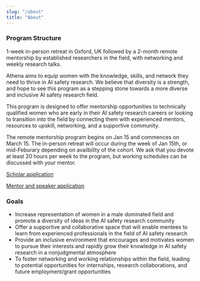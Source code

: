 ```yaml
---
slug: "/about"
title: "About"
---
```


### Program Structure
1-week in-person retreat in Oxford, UK followed by a 2-month remote mentorship by established researchers in the field, with networking and weekly research talks. 

Athena aims to equip women with the knowledge, skills, and network they need to thrive in AI safety research. We believe that diversity is a strength, and hope to see this program as a stepping stone towards a more diverse and inclusive AI safety research field.

This program is designed to offer mentorship opportunities to technically qualified women who are early in their AI safety research careers or looking to transition into the field by connecting them with experienced mentors, resources to upskill, networking, and a supportive community. 

The remote mentorship program begins on Jan 15 and commences on March 15. The in-person retreat will occur during the week of Jan 15th, or mid-Feburary depending on availbility of the cohort. We ask that you devote at least 20 hours per week to the program, but working schedules can be discussed with your mentor. 

[Scholar application](https://forms.gle/2gRnKyzr7Ctr9gFw6)

[Mentor and speaker application](https://forms.gle/PWBTmjbHGxriGifz5)

### Goals

- Increase representation of women in a male dominated field and promote a diversity of ideas in the AI safety research community 
- Offer a supportive and collaborative space that will enable mentees to learn from experienced professionals in the field of AI safety research
- Provide an inclusive environment that encourages and motivates women to pursue their interests and rapidly grow their knowledge in AI safety research in a nonjudgmental atmosphere 
- To foster networking and working relationships within the field, leading to potential opportunities for internships, research collaborations, and future employment/grant opportunities

